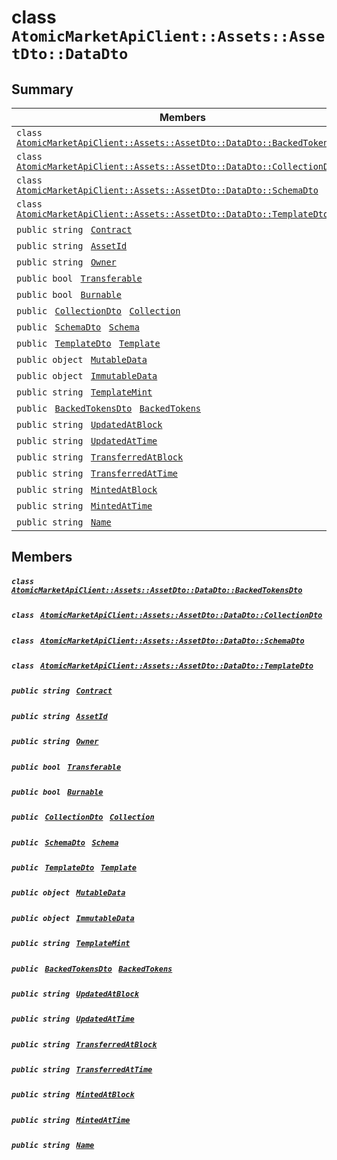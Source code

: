 # class `AtomicMarketApiClient::Assets::AssetDto::DataDto` 

## Summary

 Members                                | Descriptions                                
----------------------------------------|---------------------------------------------
`class ` [`AtomicMarketApiClient::Assets::AssetDto::DataDto::BackedTokensDto`](.github/workflows/documentation/md/AtomicMarketApiClient--Assets--AssetDto--DataDto--BackedTokensDto.md#class_atomic_market_api_client_1_1_assets_1_1_asset_dto_1_1_data_dto_1_1_backed_tokens_dto)        | 
`class ` [`AtomicMarketApiClient::Assets::AssetDto::DataDto::CollectionDto`](.github/workflows/documentation/md/AtomicMarketApiClient--Assets--AssetDto--DataDto--CollectionDto.md#class_atomic_market_api_client_1_1_assets_1_1_asset_dto_1_1_data_dto_1_1_collection_dto)        | 
`class ` [`AtomicMarketApiClient::Assets::AssetDto::DataDto::SchemaDto`](.github/workflows/documentation/md/AtomicMarketApiClient--Assets--AssetDto--DataDto--SchemaDto.md#class_atomic_market_api_client_1_1_assets_1_1_asset_dto_1_1_data_dto_1_1_schema_dto)        | 
`class ` [`AtomicMarketApiClient::Assets::AssetDto::DataDto::TemplateDto`](.github/workflows/documentation/md/AtomicMarketApiClient--Assets--AssetDto--DataDto--TemplateDto.md#class_atomic_market_api_client_1_1_assets_1_1_asset_dto_1_1_data_dto_1_1_template_dto)        | 
`public string ` [`Contract`](#class_atomic_market_api_client_1_1_assets_1_1_asset_dto_1_1_data_dto_1a9b4baf8484b98d89513d7776a8877d0e) | 
`public string ` [`AssetId`](#class_atomic_market_api_client_1_1_assets_1_1_asset_dto_1_1_data_dto_1a0066ff0d119e607c3ec5491c7aac86ff) | 
`public string ` [`Owner`](#class_atomic_market_api_client_1_1_assets_1_1_asset_dto_1_1_data_dto_1a2bb39ac02455d05833c5f88b6ddc87ee) | 
`public bool ` [`Transferable`](#class_atomic_market_api_client_1_1_assets_1_1_asset_dto_1_1_data_dto_1ab0a2025837cfad369c22e114d1c93d42) | 
`public bool ` [`Burnable`](#class_atomic_market_api_client_1_1_assets_1_1_asset_dto_1_1_data_dto_1a50c30f69b54db362be32720d5cc433bd) | 
`public ` [`CollectionDto`](.github/workflows/documentation/md/AtomicMarketApiClient--Assets--AssetDto--DataDto--CollectionDto.md#class_atomic_market_api_client_1_1_assets_1_1_asset_dto_1_1_data_dto_1_1_collection_dto)` ` [`Collection`](#class_atomic_market_api_client_1_1_assets_1_1_asset_dto_1_1_data_dto_1ac6d9b0c1cef1d8ad020fa9b6fc1c3319) | 
`public ` [`SchemaDto`](.github/workflows/documentation/md/AtomicMarketApiClient--Assets--AssetDto--DataDto--SchemaDto.md#class_atomic_market_api_client_1_1_assets_1_1_asset_dto_1_1_data_dto_1_1_schema_dto)` ` [`Schema`](#class_atomic_market_api_client_1_1_assets_1_1_asset_dto_1_1_data_dto_1ad93c55d7b2a8254b86543bda80750a31) | 
`public ` [`TemplateDto`](.github/workflows/documentation/md/AtomicMarketApiClient--Assets--AssetDto--DataDto--TemplateDto.md#class_atomic_market_api_client_1_1_assets_1_1_asset_dto_1_1_data_dto_1_1_template_dto)` ` [`Template`](#class_atomic_market_api_client_1_1_assets_1_1_asset_dto_1_1_data_dto_1a8d65cc2a5ff793ff3eb7a51b7d72e43f) | 
`public object ` [`MutableData`](#class_atomic_market_api_client_1_1_assets_1_1_asset_dto_1_1_data_dto_1a517f1227ead52951840392f73f535a52) | 
`public object ` [`ImmutableData`](#class_atomic_market_api_client_1_1_assets_1_1_asset_dto_1_1_data_dto_1a9fed56023309e1abafab5d3a66612ffd) | 
`public string ` [`TemplateMint`](#class_atomic_market_api_client_1_1_assets_1_1_asset_dto_1_1_data_dto_1a82c766587c3554c5c8b1b16e2cf29799) | 
`public ` [`BackedTokensDto`](.github/workflows/documentation/md/AtomicMarketApiClient--Assets--AssetDto--DataDto--BackedTokensDto.md#class_atomic_market_api_client_1_1_assets_1_1_asset_dto_1_1_data_dto_1_1_backed_tokens_dto)` ` [`BackedTokens`](#class_atomic_market_api_client_1_1_assets_1_1_asset_dto_1_1_data_dto_1ace4511d1490d9905e3f19026c18dbc96) | 
`public string ` [`UpdatedAtBlock`](#class_atomic_market_api_client_1_1_assets_1_1_asset_dto_1_1_data_dto_1a6bb57b5afa05403c9d9c39296178c9ef) | 
`public string ` [`UpdatedAtTime`](#class_atomic_market_api_client_1_1_assets_1_1_asset_dto_1_1_data_dto_1a72262f869452135882a475b6636de902) | 
`public string ` [`TransferredAtBlock`](#class_atomic_market_api_client_1_1_assets_1_1_asset_dto_1_1_data_dto_1ab2e154e0d51a36f9dd001bd6ccda4571) | 
`public string ` [`TransferredAtTime`](#class_atomic_market_api_client_1_1_assets_1_1_asset_dto_1_1_data_dto_1abaf0a7b245b0a4891c81c278b57898b7) | 
`public string ` [`MintedAtBlock`](#class_atomic_market_api_client_1_1_assets_1_1_asset_dto_1_1_data_dto_1aece51bb353a548fed2f074df53cc3dc2) | 
`public string ` [`MintedAtTime`](#class_atomic_market_api_client_1_1_assets_1_1_asset_dto_1_1_data_dto_1a02bd8923fc7b1802cd28ec5286c14d0e) | 
`public string ` [`Name`](#class_atomic_market_api_client_1_1_assets_1_1_asset_dto_1_1_data_dto_1a7ee9065718e6628dc7791b756fa6c0f9) | 

## Members

##### `class ` [`AtomicMarketApiClient::Assets::AssetDto::DataDto::BackedTokensDto`](.github/workflows/documentation/md/AtomicMarketApiClient--Assets--AssetDto--DataDto--BackedTokensDto.md#class_atomic_market_api_client_1_1_assets_1_1_asset_dto_1_1_data_dto_1_1_backed_tokens_dto) 

##### `class ` [`AtomicMarketApiClient::Assets::AssetDto::DataDto::CollectionDto`](.github/workflows/documentation/md/AtomicMarketApiClient--Assets--AssetDto--DataDto--CollectionDto.md#class_atomic_market_api_client_1_1_assets_1_1_asset_dto_1_1_data_dto_1_1_collection_dto) 

##### `class ` [`AtomicMarketApiClient::Assets::AssetDto::DataDto::SchemaDto`](.github/workflows/documentation/md/AtomicMarketApiClient--Assets--AssetDto--DataDto--SchemaDto.md#class_atomic_market_api_client_1_1_assets_1_1_asset_dto_1_1_data_dto_1_1_schema_dto) 

##### `class ` [`AtomicMarketApiClient::Assets::AssetDto::DataDto::TemplateDto`](.github/workflows/documentation/md/AtomicMarketApiClient--Assets--AssetDto--DataDto--TemplateDto.md#class_atomic_market_api_client_1_1_assets_1_1_asset_dto_1_1_data_dto_1_1_template_dto) 

##### `public string ` [`Contract`](#class_atomic_market_api_client_1_1_assets_1_1_asset_dto_1_1_data_dto_1a9b4baf8484b98d89513d7776a8877d0e) 

##### `public string ` [`AssetId`](#class_atomic_market_api_client_1_1_assets_1_1_asset_dto_1_1_data_dto_1a0066ff0d119e607c3ec5491c7aac86ff) 

##### `public string ` [`Owner`](#class_atomic_market_api_client_1_1_assets_1_1_asset_dto_1_1_data_dto_1a2bb39ac02455d05833c5f88b6ddc87ee) 

##### `public bool ` [`Transferable`](#class_atomic_market_api_client_1_1_assets_1_1_asset_dto_1_1_data_dto_1ab0a2025837cfad369c22e114d1c93d42) 

##### `public bool ` [`Burnable`](#class_atomic_market_api_client_1_1_assets_1_1_asset_dto_1_1_data_dto_1a50c30f69b54db362be32720d5cc433bd) 

##### `public ` [`CollectionDto`](.github/workflows/documentation/md/AtomicMarketApiClient--Assets--AssetDto--DataDto--CollectionDto.md#class_atomic_market_api_client_1_1_assets_1_1_asset_dto_1_1_data_dto_1_1_collection_dto)` ` [`Collection`](#class_atomic_market_api_client_1_1_assets_1_1_asset_dto_1_1_data_dto_1ac6d9b0c1cef1d8ad020fa9b6fc1c3319) 

##### `public ` [`SchemaDto`](.github/workflows/documentation/md/AtomicMarketApiClient--Assets--AssetDto--DataDto--SchemaDto.md#class_atomic_market_api_client_1_1_assets_1_1_asset_dto_1_1_data_dto_1_1_schema_dto)` ` [`Schema`](#class_atomic_market_api_client_1_1_assets_1_1_asset_dto_1_1_data_dto_1ad93c55d7b2a8254b86543bda80750a31) 

##### `public ` [`TemplateDto`](.github/workflows/documentation/md/AtomicMarketApiClient--Assets--AssetDto--DataDto--TemplateDto.md#class_atomic_market_api_client_1_1_assets_1_1_asset_dto_1_1_data_dto_1_1_template_dto)` ` [`Template`](#class_atomic_market_api_client_1_1_assets_1_1_asset_dto_1_1_data_dto_1a8d65cc2a5ff793ff3eb7a51b7d72e43f) 

##### `public object ` [`MutableData`](#class_atomic_market_api_client_1_1_assets_1_1_asset_dto_1_1_data_dto_1a517f1227ead52951840392f73f535a52) 

##### `public object ` [`ImmutableData`](#class_atomic_market_api_client_1_1_assets_1_1_asset_dto_1_1_data_dto_1a9fed56023309e1abafab5d3a66612ffd) 

##### `public string ` [`TemplateMint`](#class_atomic_market_api_client_1_1_assets_1_1_asset_dto_1_1_data_dto_1a82c766587c3554c5c8b1b16e2cf29799) 

##### `public ` [`BackedTokensDto`](.github/workflows/documentation/md/AtomicMarketApiClient--Assets--AssetDto--DataDto--BackedTokensDto.md#class_atomic_market_api_client_1_1_assets_1_1_asset_dto_1_1_data_dto_1_1_backed_tokens_dto)` ` [`BackedTokens`](#class_atomic_market_api_client_1_1_assets_1_1_asset_dto_1_1_data_dto_1ace4511d1490d9905e3f19026c18dbc96) 

##### `public string ` [`UpdatedAtBlock`](#class_atomic_market_api_client_1_1_assets_1_1_asset_dto_1_1_data_dto_1a6bb57b5afa05403c9d9c39296178c9ef) 

##### `public string ` [`UpdatedAtTime`](#class_atomic_market_api_client_1_1_assets_1_1_asset_dto_1_1_data_dto_1a72262f869452135882a475b6636de902) 

##### `public string ` [`TransferredAtBlock`](#class_atomic_market_api_client_1_1_assets_1_1_asset_dto_1_1_data_dto_1ab2e154e0d51a36f9dd001bd6ccda4571) 

##### `public string ` [`TransferredAtTime`](#class_atomic_market_api_client_1_1_assets_1_1_asset_dto_1_1_data_dto_1abaf0a7b245b0a4891c81c278b57898b7) 

##### `public string ` [`MintedAtBlock`](#class_atomic_market_api_client_1_1_assets_1_1_asset_dto_1_1_data_dto_1aece51bb353a548fed2f074df53cc3dc2) 

##### `public string ` [`MintedAtTime`](#class_atomic_market_api_client_1_1_assets_1_1_asset_dto_1_1_data_dto_1a02bd8923fc7b1802cd28ec5286c14d0e) 

##### `public string ` [`Name`](#class_atomic_market_api_client_1_1_assets_1_1_asset_dto_1_1_data_dto_1a7ee9065718e6628dc7791b756fa6c0f9) 

